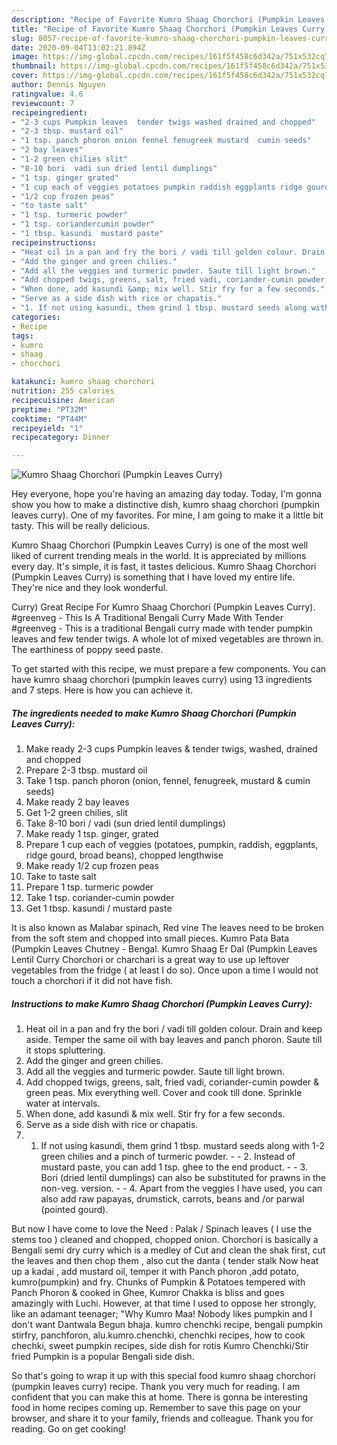 ```yaml
---
description: "Recipe of Favorite Kumro Shaag Chorchori (Pumpkin Leaves Curry)"
title: "Recipe of Favorite Kumro Shaag Chorchori (Pumpkin Leaves Curry)"
slug: 8057-recipe-of-favorite-kumro-shaag-chorchori-pumpkin-leaves-curry
date: 2020-09-04T13:02:21.894Z
image: https://img-global.cpcdn.com/recipes/161f5f458c6d342a/751x532cq70/kumro-shaag-chorchori-pumpkin-leaves-curry-recipe-main-photo.jpg
thumbnail: https://img-global.cpcdn.com/recipes/161f5f458c6d342a/751x532cq70/kumro-shaag-chorchori-pumpkin-leaves-curry-recipe-main-photo.jpg
cover: https://img-global.cpcdn.com/recipes/161f5f458c6d342a/751x532cq70/kumro-shaag-chorchori-pumpkin-leaves-curry-recipe-main-photo.jpg
author: Dennis Nguyen
ratingvalue: 4.6
reviewcount: 7
recipeingredient:
- "2-3 cups Pumpkin leaves  tender twigs washed drained and chopped"
- "2-3 tbsp. mustard oil"
- "1 tsp. panch phoron onion fennel fenugreek mustard  cumin seeds"
- "2 bay leaves"
- "1-2 green chilies slit"
- "8-10 bori  vadi sun dried lentil dumplings"
- "1 tsp. ginger grated"
- "1 cup each of veggies potatoes pumpkin raddish eggplants ridge gourd broad beans chopped lengthwise"
- "1/2 cup frozen peas"
- "to taste salt"
- "1 tsp. turmeric powder"
- "1 tsp. coriandercumin powder"
- "1 tbsp. kasundi  mustard paste"
recipeinstructions:
- "Heat oil in a pan and fry the bori / vadi till golden colour. Drain and keep aside. Temper the same oil with bay leaves and panch phoron. Saute till it stops spluttering."
- "Add the ginger and green chilies."
- "Add all the veggies and turmeric powder. Saute till light brown."
- "Add chopped twigs, greens, salt, fried vadi, coriander-cumin powder &amp; green peas. Mix everything well. Cover and cook till done. Sprinkle water at intervals."
- "When done, add kasundi &amp; mix well. Stir fry for a few seconds."
- "Serve as a side dish with rice or chapatis."
- "1. If not using kasundi, them grind 1 tbsp. mustard seeds along with 1-2 green chilies and a pinch of turmeric powder.  2. Instead of mustard paste, you can add 1 tsp. ghee to the end product.   3. Bori (dried lentil dumplings) can also be substituted for prawns in the non-veg. version.  4. Apart from the veggies I have used, you can also add raw papayas, drumstick, carrots, beans and /or parwal (pointed gourd)."
categories:
- Recipe
tags:
- kumro
- shaag
- chorchori

katakunci: kumro shaag chorchori 
nutrition: 255 calories
recipecuisine: American
preptime: "PT32M"
cooktime: "PT44M"
recipeyield: "1"
recipecategory: Dinner

---
```



![Kumro Shaag Chorchori (Pumpkin Leaves Curry)](https://img-global.cpcdn.com/recipes/161f5f458c6d342a/751x532cq70/kumro-shaag-chorchori-pumpkin-leaves-curry-recipe-main-photo.jpg)

Hey everyone, hope you're having an amazing day today. Today, I'm gonna show you how to make a distinctive dish, kumro shaag chorchori (pumpkin leaves curry). One of my favorites. For mine, I am going to make it a little bit tasty. This will be really delicious.

Kumro Shaag Chorchori (Pumpkin Leaves Curry) is one of the most well liked of current trending meals in the world. It is appreciated by millions every day. It's simple, it is fast, it tastes delicious. Kumro Shaag Chorchori (Pumpkin Leaves Curry) is something that I have loved my entire life. They're nice and they look wonderful.

Curry) Great Recipe For Kumro Shaag Chorchori (Pumpkin Leaves Curry). #greenveg - This Is A Traditional Bengali Curry Made With Tender #greenveg - This is a traditional Bengali curry made with tender pumpkin leaves and few tender twigs. A whole lot of mixed vegetables are thrown in. The earthiness of poppy seed paste.


To get started with this recipe, we must prepare a few components. You can have kumro shaag chorchori (pumpkin leaves curry) using 13 ingredients and 7 steps. Here is how you can achieve it.

<!--inarticleads1-->

##### The ingredients needed to make Kumro Shaag Chorchori (Pumpkin Leaves Curry):

1. Make ready 2-3 cups Pumpkin leaves &amp; tender twigs, washed, drained and chopped
1. Prepare 2-3 tbsp. mustard oil
1. Take 1 tsp. panch phoron (onion, fennel, fenugreek, mustard &amp; cumin seeds)
1. Make ready 2 bay leaves
1. Get 1-2 green chilies, slit
1. Take 8-10 bori / vadi (sun dried lentil dumplings)
1. Make ready 1 tsp. ginger, grated
1. Prepare 1 cup each of veggies (potatoes, pumpkin, raddish, eggplants, ridge gourd, broad beans), chopped lengthwise
1. Make ready 1/2 cup frozen peas
1. Take to taste salt
1. Prepare 1 tsp. turmeric powder
1. Take 1 tsp. coriander-cumin powder
1. Get 1 tbsp. kasundi / mustard paste


It is also known as Malabar spinach, Red vine The leaves need to be broken from the soft stem and chopped into small pieces. Kumro Pata Bata (Pumpkin Leaves Chutney - Bengal. Kumro Shaag Er Dal (Pumpkin Leaves Lentil Curry  Chorchori or charchari is a great way to use up leftover vegetables from the fridge ( at least I do so). Once upon a time I would not touch a chorchori if it did not have fish. 

<!--inarticleads2-->

##### Instructions to make Kumro Shaag Chorchori (Pumpkin Leaves Curry):

1. Heat oil in a pan and fry the bori / vadi till golden colour. Drain and keep aside. Temper the same oil with bay leaves and panch phoron. Saute till it stops spluttering.
1. Add the ginger and green chilies.
1. Add all the veggies and turmeric powder. Saute till light brown.
1. Add chopped twigs, greens, salt, fried vadi, coriander-cumin powder &amp; green peas. Mix everything well. Cover and cook till done. Sprinkle water at intervals.
1. When done, add kasundi &amp; mix well. Stir fry for a few seconds.
1. Serve as a side dish with rice or chapatis.
1. 1. If not using kasundi, them grind 1 tbsp. mustard seeds along with 1-2 green chilies and a pinch of turmeric powder. -  - 2. Instead of mustard paste, you can add 1 tsp. ghee to the end product.  -  - 3. Bori (dried lentil dumplings) can also be substituted for prawns in the non-veg. version. -  - 4. Apart from the veggies I have used, you can also add raw papayas, drumstick, carrots, beans and /or parwal (pointed gourd).


But now I have come to love the Need : Palak / Spinach leaves ( I use the stems too ) cleaned and chopped, chopped onion. Chorchori is basically a Bengali semi dry curry which is a medley of Cut and clean the shak first, cut the leaves and then chop them , also cut the danta ( tender stalk Now heat up a kadai , add mustard oil, temper it with Panch phoron ,add potato, kumro(pumpkin) and fry. Chunks of Pumpkin &amp; Potatoes tempered with Panch Phoron &amp; cooked in Ghee, Kumror Chakka is bliss and goes amazingly with Luchi. However, at that time I used to oppose her strongly, like an adamant teenager; &#34;Why Kumro Maa! Nobody likes pumpkin and I don&#39;t want Dantwala Begun bhaja. kumro chenchki recipe, bengali pumpkin stirfry, panchforon, alu.kumro.chenchki, chenchki recipes, how to cook chechki, sweet pumpkin recipes, side dish for rotis Kumro Chenchki/Stir fried Pumpkin is a popular Bengali side dish. 

So that's going to wrap it up with this special food kumro shaag chorchori (pumpkin leaves curry) recipe. Thank you very much for reading. I am confident that you can make this at home. There is gonna be interesting food in home recipes coming up. Remember to save this page on your browser, and share it to your family, friends and colleague. Thank you for reading. Go on get cooking!
